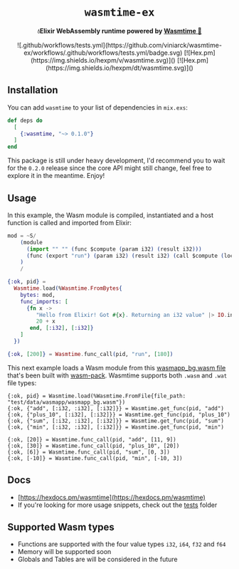 <div align="center">
  <h1><code>wasmtime-ex</code></h1>
  <strong>💧Elixir WebAssembly runtime powered by <a href="https://github.com/bytecodealliance/wasmtime">Wasmtime 🦀</a></strong>
  <p></p>
  ![.github/workflows/tests.yml](https://github.com/viniarck/wasmtime-ex/workflows/.github/workflows/tests.yml/badge.svg)
  [![Hex.pm](https://img.shields.io/hexpm/v/wasmtime.svg)]()
  [![Hex.pm](https://img.shields.io/hexpm/dt/wasmtime.svg)]()
</div>

## Installation

You can add `wasmtime` to your list of dependencies in `mix.exs`:

```elixir
def deps do
  [
    {:wasmtime, "~> 0.1.0"}
  ]
end
```

This package is still under heavy development, I'd recommend you to wait for the `0.2.0` release since the core API might still change, feel free to explore it in the meantime. Enjoy!

## Usage

In this example, the Wasm module is compiled, instantiated and a host function is called and imported from Elixir:

```elixir
mod = ~S/
    (module
      (import "" "" (func $compute (param i32) (result i32)))
      (func (export "run") (param i32) (result i32) (call $compute (local.get 0)))
    )
    /

{:ok, pid} =
  Wasmtime.load(%Wasmtime.FromBytes{
    bytes: mod,
    func_imports: [
      {fn x ->
         "Hello from Elixir! Got #{x}. Returning an i32 value" |> IO.inspect()
         20 + x
       end, [:i32], [:i32]}
    ]
  })

{:ok, [200]} = Wasmtime.func_call(pid, "run", [180])
```

This next example loads a Wasm module from this [wasmapp_bg.wasm file](./test/data/wasmapp) that's been built with [wasm-pack](https://github.com/rustwasm/wasm-pack). Wasmtime supports both `.wasm` and `.wat` file types:

```
{:ok, pid} = Wasmtime.load(%Wasmtime.FromFile{file_path: "test/data/wasmapp/wasmapp_bg.wasm"})
{:ok, {"add", [:i32, :i32], [:i32]}} = Wasmtime.get_func(pid, "add")
{:ok, {"plus_10", [:i32], [:i32]}} = Wasmtime.get_func(pid, "plus_10")
{:ok, {"sum", [:i32, :i32], [:i32]}} = Wasmtime.get_func(pid, "sum")
{:ok, {"min", [:i32, :i32], [:i32]}} = Wasmtime.get_func(pid, "min")

{:ok, [20]} = Wasmtime.func_call(pid, "add", [11, 9])
{:ok, [30]} = Wasmtime.func_call(pid, "plus_10", [20])
{:ok, [6]} = Wasmtime.func_call(pid, "sum", [0, 3])
{:ok, [-10]} = Wasmtime.func_call(pid, "min", [-10, 3])
```

## Docs

- [https://hexdocs.pm/wasmtime](https://hexdocs.pm/wasmtime)
- If you're looking for more usage snippets, check out the [tests](./test/test_helper.exs) folder

## Supported Wasm types

- Functions are supported with the four value types `i32`, `i64`, `f32` and `f64`
- Memory will be supported soon
- Globals and Tables are will be considered in the future
